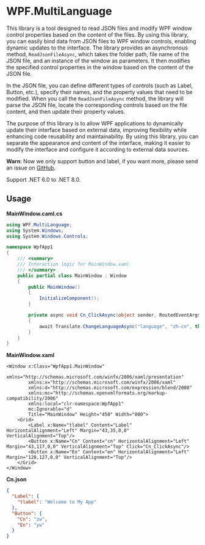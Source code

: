 ﻿# WPF.MultiLanguage

<!--
这个类库是一个用于读取 JSON 文件并根据文件内容修改 WPF 窗口控件属性的工具。通过使用该类库，你可以轻松地将 JSON 文件中的数据绑定到 WPF 窗口中的控件，实现动态更新界面的效果。该类库提供了一个异步方法 `ReadJsonFileAsync`，它接受 JSON 文件的文件夹、文件名以及窗口实例作为参数，然后根据 JSON 文件内容来修改窗口中指定控件的属性值。

在 JSON 文件中，你可以定义不同类型的控件（比如 Label、Button 等），并指定它们的名称和需要修改的属性值。当你调用 `ReadJsonFileAsync` 方法时，类库将解析 JSON 文件，并根据文件内容找到对应的控件，然后修改其属性值。

这个类库的设计目的是使 WPF 应用程序能够更加灵活地根据外部数据动态更新界面，同时提高代码的复用性和可维护性。通过使用这个类库，你可以将界面的外观和内容分离，使得界面的修改变得更加简单和可配置。
-->

This library is a tool designed to read JSON files and modify WPF window control properties based on the content of the files. By using this library, you can easily bind data from JSON files to WPF window controls, enabling dynamic updates to the interface. The library provides an asynchronous method, `ReadJsonFileAsync`, which takes the folder path, file name of the JSON file, and an instance of the window as parameters. It then modifies the specified control properties in the window based on the content of the JSON file.

In the JSON file, you can define different types of controls (such as Label, Button, etc.), specify their names, and the property values that need to be modified. When you call the `ReadJsonFileAsync` method, the library will parse the JSON file, locate the corresponding controls based on the file content, and then update their property values.

The purpose of this library is to allow WPF applications to dynamically update their interface based on external data, improving flexibility while enhancing code reusability and maintainability. By using this library, you can separate the appearance and content of the interface, making it easier to modify the interface and configure it according to external data sources.

**Warn**: Now we only support button and label, if you want more, please send an issue on [GitHub](https://github.com/QingYi-Studio/CSharp-Library).

Support .NET 6.0 to .NET 8.0.

## Usage

**MainWindow.caml.cs**

```c#
using WPF.MultiLanguage;
using System.Windows;
using System.Windows.Controls;

namespace WpfApp1
{
    /// <summary>
    /// Interaction logic for MainWindow.xaml
    /// </summary>
    public partial class MainWindow : Window
    {
        public MainWindow()
        {
            InitializeComponent();
        }

        private async void Cn_ClickAsync(object sender, RoutedEventArgs e)
        {
            await Translate.ChangeLanguageAsync("language", "zh-cn", this);
        }
    }
}
```

**MainWindow.xaml**

```xaml
<Window x:Class="WpfApp1.MainWindow"
        xmlns="http://schemas.microsoft.com/winfx/2006/xaml/presentation"
        xmlns:x="http://schemas.microsoft.com/winfx/2006/xaml"
        xmlns:d="http://schemas.microsoft.com/expression/blend/2008"
        xmlns:mc="http://schemas.openxmlformats.org/markup-compatibility/2006"
        xmlns:local="clr-namespace:WpfApp1"
        mc:Ignorable="d"
        Title="MainWindow" Height="450" Width="800">
    <Grid>
        <Label x:Name="tlabel" Content="Label" HorizontalAlignment="Left" Margin="43,35,0,0" VerticalAlignment="Top"/>
        <Button x:Name="Cn" Content="cn" HorizontalAlignment="Left" Margin="43,117,0,0" VerticalAlignment="Top" Click="Cn_ClickAsync"/>
        <Button x:Name="En" Content="en" HorizontalAlignment="Left" Margin="128,127,0,0" VerticalAlignment="Top"/>
    </Grid>
</Window>
```

**Cn.json**

```json
{
  "Label": {
    "tlabel": "Welcome to My App"
  },
  "Button": {
    "Cn": "zw",
    "En": "yw"
  }
}
```
